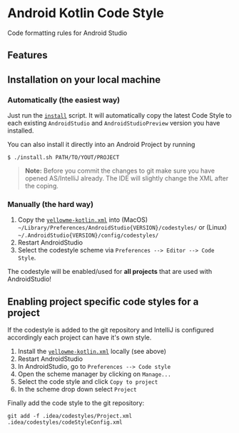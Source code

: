 # Android Kotlin Code Style

Code formatting rules for Android Studio

## Features

## Installation on your local machine

### Automatically (the easiest way)
Just run the [`install`](install.sh) script.
It will automatically copy the latest Code Style to each existing `AndroidStudio` and `AndroidStudioPreview` version you have installed.

You can also install it directly into an Android Project by running
```
$ ./install.sh PATH/TO/YOUT/PROJECT
```

> **Note:** Before you commit the changes to git make sure you have opened AS/IntelliJ already.
            The IDE will slightly change the XML after the coping.

### Manually (the hard way)
1. Copy the [`yellowme-kotlin.xml`](styles/yellowme-kotlin.xml) into (MacOS) ``~/Library/Preferences/AndroidStudio{VERSION}/codestyles/`` or (Linux) ``~/.AndroidStudio{VERSION}/config/codestyles/``
2. Restart AndroidStudio
3. Select the codestyle scheme via `Preferences --> Editor --> Code Style`.

The codestyle will be enabled/used for **all projects** that are used with AndroidStudio!

## Enabling project specific code styles for a project
If the codestyle is added to the git repository and IntelliJ is configured accordingly each project can have it's own style.

1. Install the [`yellowme-kotlin.xml`](styles/yellowme-kotlin.xml) locally (see above)
2. Restart AndroidStudio
3. In AndroidStudio, go to `Preferences --> Code style`
4. Open the scheme manager by clicking on `Manage...`
5. Select the code style and click `Copy to project`
6. In the scheme drop down select `Project`

Finally add the code style to the git repository:
```
git add -f .idea/codestyles/Project.xml .idea/codestyles/codeStyleConfig.xml
```
